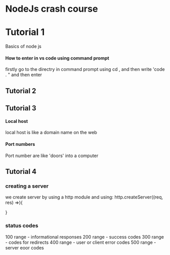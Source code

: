# NodeJs crash course

# Tutorial 1
  Basics of node js

#### How to enter in vs code using command prompt
  firstly go to the directry in command prompt using cd , and then write 'code . "  and then enter


## Tutorial 2



## Tutorial 3

#### Local host
   local host is like a domain name on the web

#### Port numbers
   Port number are like 'doors' into a computer    


## Tutorial 4

### creating a server
we create server by using a http module and using:
http.createServer((req, res) =>){

}


### status codes
100 range - informational responses
200 range - success codes
300 range - codes for redirects
400 range - user or client error codes
500 range - server eoor codes

